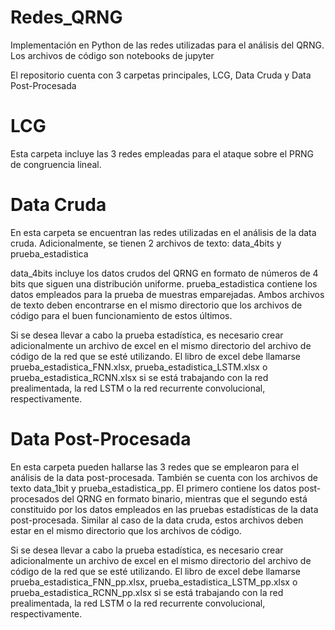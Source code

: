 # Redes_QRNG
Implementación en Python de las redes utilizadas para el análisis del QRNG.
Los archivos de código son notebooks de jupyter 

El repositorio cuenta con 3 carpetas principales, LCG, Data Cruda y Data Post-Procesada

# LCG
Esta carpeta incluye las 3 redes empleadas para el ataque sobre el PRNG de congruencia lineal.

# Data Cruda
En esta carpeta se encuentran las redes utilizadas en el análisis de la data cruda.
Adicionalmente, se tienen 2 archivos de texto: data_4bits y prueba_estadistica

data_4bits incluye los datos crudos del QRNG en formato de números de 4 bits que siguen una distribución uniforme.
prueba_estadistica contiene los datos empleados para la prueba de muestras emparejadas.
Ambos archivos de texto deben encontrarse en el mismo directorio que los archivos de código para el buen funcionamiento de estos últimos.

Si se desea llevar a cabo la prueba estadística, es necesario crear adicionalmente un archivo de excel en el mismo directorio del archivo de código de la red
que se esté utilizando. El libro de excel debe llamarse prueba_estadistica_FNN.xlsx, prueba_estadistica_LSTM.xlsx o prueba_estadistica_RCNN.xlsx si se está
trabajando con la red prealimentada, la red LSTM o la red recurrente convolucional, respectivamente.

# Data Post-Procesada
En esta carpeta pueden hallarse las 3 redes que se emplearon para el análisis de la data post-procesada.
También se cuenta con los archivos de texto data_1bit y prueba_estadistica_pp. El primero contiene los datos post-procesados del QRNG en formato binario, mientras que el segundo está constituido por los datos empleados en las pruebas estadísticas de la data post-procesada.
Similar al caso de la data cruda, estos archivos deben estar en el mismo directorio que los archivos de código.

Si se desea llevar a cabo la prueba estadística, es necesario crear adicionalmente un archivo de excel en el mismo directorio del archivo de código de la red
que se esté utilizando. El libro de excel debe llamarse prueba_estadistica_FNN_pp.xlsx, prueba_estadistica_LSTM_pp.xlsx o prueba_estadistica_RCNN_pp.xlsx si se está
trabajando con la red prealimentada, la red LSTM o la red recurrente convolucional, respectivamente.
